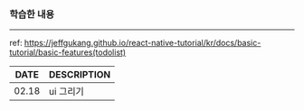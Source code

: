 ### 학습한 내용
---
ref: https://jeffgukang.github.io/react-native-tutorial/kr/docs/basic-tutorial/basic-features(todolist)  

|DATE|DESCRIPTION|
|---|---|
|02.18|ui 그리기|

